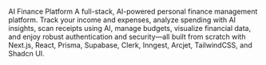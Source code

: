 AI Finance Platform
A full-stack, AI-powered personal finance management platform. Track your income and expenses, analyze spending with AI insights, scan receipts using AI, manage budgets, visualize financial data, and enjoy robust authentication and security—all built from scratch with Next.js, React, Prisma, Supabase, Clerk, Inngest, Arcjet, TailwindCSS, and Shadcn UI.
